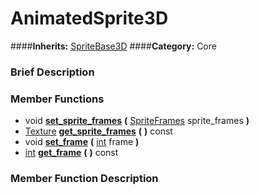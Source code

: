#  AnimatedSprite3D  
####**Inherits:** [SpriteBase3D](class_spritebase3d)
####**Category:** Core

###  Brief Description  


###  Member Functions 
  * void  **[set&#95;sprite&#95;frames](#set_sprite_frames)**  **(** [SpriteFrames](class_spriteframes) sprite_frames  **)**
  * [Texture](class_texture)  **[get&#95;sprite&#95;frames](#get_sprite_frames)**  **(** **)** const
  * void  **[set&#95;frame](#set_frame)**  **(** [int](class_int) frame  **)**
  * [int](class_int)  **[get&#95;frame](#get_frame)**  **(** **)** const

###  Member Function Description  
